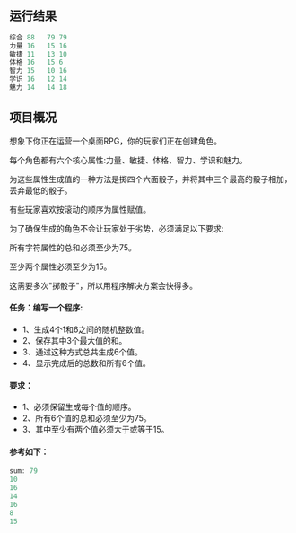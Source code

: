 ## 运行结果
```java
综合 88	79 79
力量 16	15 16
敏捷 11	13 10
体格 16	15 6
智力 15	10 16
学识 16	12 14
魅力 14	14 18
```
## 项目概况
想象下你正在运营一个桌面RPG，你的玩家们正在创建角色。

每个角色都有六个核心属性:力量、敏捷、体格、智力、学识和魅力。

为这些属性生成值的一种方法是掷四个六面骰子，并将其中三个最高的骰子相加，丢弃最低的骰子。

有些玩家喜欢按滚动的顺序为属性赋值。

为了确保生成的角色不会让玩家处于劣势，必须满足以下要求:

所有字符属性的总和必须至少为75。

至少两个属性必须至少为15。

这需要多次"掷骰子"，所以用程序解决方案会快得多。

#### 任务：编写一个程序:

- 1、生成4个1和6之间的随机整数值。
- 2、保存其中3个最大值的和。
- 3、通过这种方式总共生成6个值。
- 4、显示完成后的总数和所有6个值。
#### 要求：

- 1、必须保留生成每个值的顺序。
- 2、所有6个值的总和必须至少为75。
- 3、其中至少有两个值必须大于或等于15。

#### 参考如下：
```java
sum: 79
10
16
14
16
8
15
```


